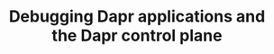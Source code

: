 ---
type: docs
title: "Debugging Dapr applications and the Dapr control plane"
linkTitle: "Debugging"
weight: 60
description: "Guides on how to debug Dapr applications and the Dapr control plane"
---